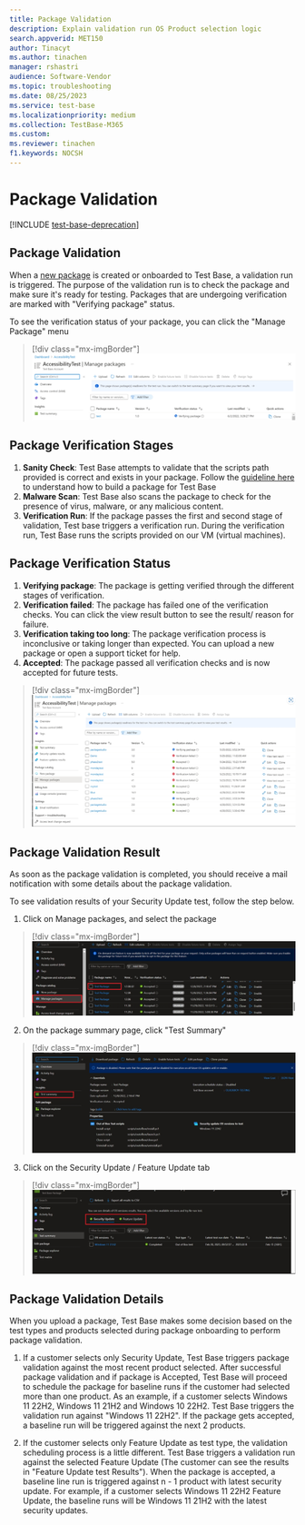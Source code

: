 ```yaml
---
title: Package Validation
description: Explain validation run OS Product selection logic 
search.appverid: MET150
author: Tinacyt
ms.author: tinachen
manager: rshastri
audience: Software-Vendor
ms.topic: troubleshooting
ms.date: 08/25/2023
ms.service: test-base
ms.localizationpriority: medium
ms.collection: TestBase-M365
ms.custom:
ms.reviewer: tinachen
f1.keywords: NOCSH
---
```


# Package Validation 

[!INCLUDE [test-base-deprecation](./includes/test-base-deprecation.md)]

## Package Validation

When a [new package](buildpackage.md) is created or onboarded to Test Base, a validation run is triggered. The purpose of the validation run is to check the package and make sure it's ready for testing. 
Packages that are undergoing verification are marked with "Verifying package" status.

To see the verification status of your package, you can click the "Manage Package" menu 
> [!div class="mx-imgBorder"]
> [![Screenshot of Manage Package menu.](Media/packagevalidation_1.png)](Media/packagevalidation_1.png#lightbox)

## Package Verification Stages

1.	**Sanity Check**: Test Base attempts to validate that the scripts path provided is correct and exists in your package.
Follow the [guideline here](contentguideline.md) to understand how to build a package for Test Base
2.	**Malware Scan**: Test Base also scans the package to check for the presence of virus, malware, or any malicious content.
3.	**Verification Run**: If the package passes the first and second stage of validation, Test base triggers a verification run. During the verification run, Test Base runs the scripts provided on our VM (virtual machines).

## Package Verification Status

1.	**Verifying package**: The package is getting verified through the different stages of verification.
2.	**Verification failed**: The package has failed one of the verification checks. You can click the view result button to see the result/ reason for failure.
3.	**Verification taking too long**: The package verification process is inconclusive or taking longer than expected. You can upload a new package or open a support ticket for help.
4.	**Accepted**: The package passed all verification checks and is now accepted for future tests.

> [!div class="mx-imgBorder"]
> [![Screenshot of Manage Packages page with status of package.](Media/packagevalidation_2.png)](Media/packagevalidation_2.png#lightbox)

## Package Validation Result

As soon as the package validation is completed, you should receive a mail notification with some details about the package validation.


To see validation results of your Security Update test, follow the step below.
1.	Click on Manage packages, and select the package
> [!div class="mx-imgBorder"]
>[![Screenshot to show the package link.](Media/packagevalidation_3.png)](Media/packagevalidation_3.png#lightbox)

2.	On the package summary page, click "Test Summary"
> [!div class="mx-imgBorder"]
> [![Screenshot of the test summary button.](Media/packagevalidation_4.png)](Media/packagevalidation_4.png#lightbox)

3.	Click on the Security Update / Feature Update tab
> [!div class="mx-imgBorder"]
> [![Screenshot of the test summary page and the tab.](Media/packagevalidation_5.png)](Media/packagevalidation_5.png#lightbox)

## Package Validation Details

When you upload a package, Test Base makes some decision based on the test types and products selected during package onboarding to perform package validation.

1. If a customer selects only Security Update, Test Base triggers package validation against the most recent product selected. After successful package validation and if package is Accepted, Test Base will proceed to schedule the package for baseline runs if the customer had selected more than one product. 
As an example, if a customer selects Windows 11 22H2, Windows 11 21H2 and Windows 10 22H2. Test Base triggers the validation run against "Windows 11 22H2". If the package gets accepted, a baseline run will be triggered against the next 2 products.

2. If the customer selects only Feature Update as test type, the validation scheduling process is a little different.
Test Base triggers a validation run against the selected Feature Update (The customer can see the results in "Feature Update test Results"). When the package is accepted, a baseline line run is triggered against n - 1 product  with latest security update. 
For example, if a customer selects Windows 11 22H2 Feature Update, the baseline runs will be Windows 11 21H2 with the latest security updates.
